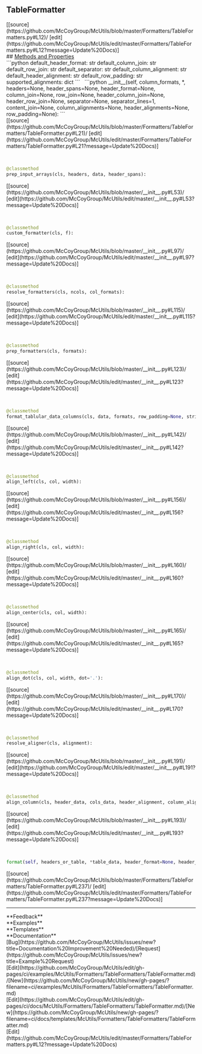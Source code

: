 ## <a id="McUtils.Formatters.TableFormatters.TableFormatter">TableFormatter</a> 

<div class="docs-source-link" markdown="1">
[[source](https://github.com/McCoyGroup/McUtils/blob/master/Formatters/TableFormatters.py#L12)/
[edit](https://github.com/McCoyGroup/McUtils/edit/master/Formatters/TableFormatters.py#L12?message=Update%20Docs)]
</div>









<div class="collapsible-section">
 <div class="collapsible-section collapsible-section-header" markdown="1">
## <a class="collapse-link" data-toggle="collapse" href="#methods" markdown="1"> Methods and Properties</a> <a class="float-right" data-toggle="collapse" href="#methods"><i class="fa fa-chevron-down"></i></a>
 </div>
 <div class="collapsible-section collapsible-section-body collapse show" id="methods" markdown="1">
 ```python
default_header_format: str
default_column_join: str
default_row_join: str
default_separator: str
default_column_alignment: str
default_header_alignment: str
default_row_padding: str
supported_alignments: dict
```
<a id="McUtils.Formatters.TableFormatters.TableFormatter.__init__" class="docs-object-method">&nbsp;</a> 
```python
__init__(self, column_formats, *, headers=None, header_spans=None, header_format=None, column_join=None, row_join=None, header_column_join=None, header_row_join=None, separator=None, separator_lines=1, content_join=None, column_alignments=None, header_alignments=None, row_padding=None): 
```
<div class="docs-source-link" markdown="1">
[[source](https://github.com/McCoyGroup/McUtils/blob/master/Formatters/TableFormatters/TableFormatter.py#L21)/
[edit](https://github.com/McCoyGroup/McUtils/edit/master/Formatters/TableFormatters/TableFormatter.py#L21?message=Update%20Docs)]
</div>


<a id="McUtils.Formatters.TableFormatters.TableFormatter.prep_input_arrays" class="docs-object-method">&nbsp;</a> 
```python
@classmethod
prep_input_arrays(cls, headers, data, header_spans): 
```
<div class="docs-source-link" markdown="1">
[[source](https://github.com/McCoyGroup/McUtils/blob/master/__init__.py#L53)/
[edit](https://github.com/McCoyGroup/McUtils/edit/master/__init__.py#L53?message=Update%20Docs)]
</div>


<a id="McUtils.Formatters.TableFormatters.TableFormatter.custom_formatter" class="docs-object-method">&nbsp;</a> 
```python
@classmethod
custom_formatter(cls, f): 
```
<div class="docs-source-link" markdown="1">
[[source](https://github.com/McCoyGroup/McUtils/blob/master/__init__.py#L97)/
[edit](https://github.com/McCoyGroup/McUtils/edit/master/__init__.py#L97?message=Update%20Docs)]
</div>


<a id="McUtils.Formatters.TableFormatters.TableFormatter.resolve_formatters" class="docs-object-method">&nbsp;</a> 
```python
@classmethod
resolve_formatters(cls, ncols, col_formats): 
```
<div class="docs-source-link" markdown="1">
[[source](https://github.com/McCoyGroup/McUtils/blob/master/__init__.py#L115)/
[edit](https://github.com/McCoyGroup/McUtils/edit/master/__init__.py#L115?message=Update%20Docs)]
</div>


<a id="McUtils.Formatters.TableFormatters.TableFormatter.prep_formatters" class="docs-object-method">&nbsp;</a> 
```python
@classmethod
prep_formatters(cls, formats): 
```
<div class="docs-source-link" markdown="1">
[[source](https://github.com/McCoyGroup/McUtils/blob/master/__init__.py#L123)/
[edit](https://github.com/McCoyGroup/McUtils/edit/master/__init__.py#L123?message=Update%20Docs)]
</div>


<a id="McUtils.Formatters.TableFormatters.TableFormatter.format_tablular_data_columns" class="docs-object-method">&nbsp;</a> 
```python
@classmethod
format_tablular_data_columns(cls, data, formats, row_padding=None, strict=False): 
```
<div class="docs-source-link" markdown="1">
[[source](https://github.com/McCoyGroup/McUtils/blob/master/__init__.py#L142)/
[edit](https://github.com/McCoyGroup/McUtils/edit/master/__init__.py#L142?message=Update%20Docs)]
</div>


<a id="McUtils.Formatters.TableFormatters.TableFormatter.align_left" class="docs-object-method">&nbsp;</a> 
```python
@classmethod
align_left(cls, col, width): 
```
<div class="docs-source-link" markdown="1">
[[source](https://github.com/McCoyGroup/McUtils/blob/master/__init__.py#L156)/
[edit](https://github.com/McCoyGroup/McUtils/edit/master/__init__.py#L156?message=Update%20Docs)]
</div>


<a id="McUtils.Formatters.TableFormatters.TableFormatter.align_right" class="docs-object-method">&nbsp;</a> 
```python
@classmethod
align_right(cls, col, width): 
```
<div class="docs-source-link" markdown="1">
[[source](https://github.com/McCoyGroup/McUtils/blob/master/__init__.py#L160)/
[edit](https://github.com/McCoyGroup/McUtils/edit/master/__init__.py#L160?message=Update%20Docs)]
</div>


<a id="McUtils.Formatters.TableFormatters.TableFormatter.align_center" class="docs-object-method">&nbsp;</a> 
```python
@classmethod
align_center(cls, col, width): 
```
<div class="docs-source-link" markdown="1">
[[source](https://github.com/McCoyGroup/McUtils/blob/master/__init__.py#L165)/
[edit](https://github.com/McCoyGroup/McUtils/edit/master/__init__.py#L165?message=Update%20Docs)]
</div>


<a id="McUtils.Formatters.TableFormatters.TableFormatter.align_dot" class="docs-object-method">&nbsp;</a> 
```python
@classmethod
align_dot(cls, col, width, dot='.'): 
```
<div class="docs-source-link" markdown="1">
[[source](https://github.com/McCoyGroup/McUtils/blob/master/__init__.py#L170)/
[edit](https://github.com/McCoyGroup/McUtils/edit/master/__init__.py#L170?message=Update%20Docs)]
</div>


<a id="McUtils.Formatters.TableFormatters.TableFormatter.resolve_aligner" class="docs-object-method">&nbsp;</a> 
```python
@classmethod
resolve_aligner(cls, alignment): 
```
<div class="docs-source-link" markdown="1">
[[source](https://github.com/McCoyGroup/McUtils/blob/master/__init__.py#L191)/
[edit](https://github.com/McCoyGroup/McUtils/edit/master/__init__.py#L191?message=Update%20Docs)]
</div>


<a id="McUtils.Formatters.TableFormatters.TableFormatter.align_column" class="docs-object-method">&nbsp;</a> 
```python
@classmethod
align_column(cls, header_data, cols_data, header_alignment, column_alignment, join_width, header_widths): 
```
<div class="docs-source-link" markdown="1">
[[source](https://github.com/McCoyGroup/McUtils/blob/master/__init__.py#L193)/
[edit](https://github.com/McCoyGroup/McUtils/edit/master/__init__.py#L193?message=Update%20Docs)]
</div>


<a id="McUtils.Formatters.TableFormatters.TableFormatter.format" class="docs-object-method">&nbsp;</a> 
```python
format(self, headers_or_table, *table_data, header_format=None, header_spans=None, column_formats=None, column_alignments=None, header_alignments=None, column_join=None, row_join=None, header_column_join=None, header_row_join=None, separator=None, separator_lines=None, content_join=None, row_padding=None): 
```
<div class="docs-source-link" markdown="1">
[[source](https://github.com/McCoyGroup/McUtils/blob/master/Formatters/TableFormatters/TableFormatter.py#L237)/
[edit](https://github.com/McCoyGroup/McUtils/edit/master/Formatters/TableFormatters/TableFormatter.py#L237?message=Update%20Docs)]
</div>
 </div>
</div>












---


<div markdown="1" class="text-secondary">
<div class="container">
  <div class="row">
   <div class="col" markdown="1">
**Feedback**   
</div>
   <div class="col" markdown="1">
**Examples**   
</div>
   <div class="col" markdown="1">
**Templates**   
</div>
   <div class="col" markdown="1">
**Documentation**   
</div>
   <div class="col" markdown="1">
   
</div>
   <div class="col" markdown="1">
   
</div>
   <div class="col" markdown="1">
   
</div>
</div>
  <div class="row">
   <div class="col" markdown="1">
[Bug](https://github.com/McCoyGroup/McUtils/issues/new?title=Documentation%20Improvement%20Needed)/[Request](https://github.com/McCoyGroup/McUtils/issues/new?title=Example%20Request)   
</div>
   <div class="col" markdown="1">
[Edit](https://github.com/McCoyGroup/McUtils/edit/gh-pages/ci/examples/McUtils/Formatters/TableFormatters/TableFormatter.md)/[New](https://github.com/McCoyGroup/McUtils/new/gh-pages/?filename=ci/examples/McUtils/Formatters/TableFormatters/TableFormatter.md)   
</div>
   <div class="col" markdown="1">
[Edit](https://github.com/McCoyGroup/McUtils/edit/gh-pages/ci/docs/McUtils/Formatters/TableFormatters/TableFormatter.md)/[New](https://github.com/McCoyGroup/McUtils/new/gh-pages/?filename=ci/docs/templates/McUtils/Formatters/TableFormatters/TableFormatter.md)   
</div>
   <div class="col" markdown="1">
[Edit](https://github.com/McCoyGroup/McUtils/edit/master/Formatters/TableFormatters.py#L12?message=Update%20Docs)   
</div>
   <div class="col" markdown="1">
   
</div>
   <div class="col" markdown="1">
   
</div>
   <div class="col" markdown="1">
   
</div>
</div>
</div>
</div>